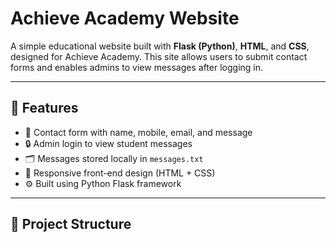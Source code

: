 # Achieve Academy Website

A simple educational website built with **Flask (Python)**, **HTML**, and **CSS**, designed for Achieve Academy. This site allows users to submit contact forms and enables admins to view messages after logging in.

---

## 🚀 Features

- 📝 Contact form with name, mobile, email, and message
- 🔒 Admin login to view student messages
- 🗂 Messages stored locally in `messages.txt`
- 📱 Responsive front-end design (HTML + CSS)
- ⚙️ Built using Python Flask framework

---

## 📁 Project Structure


